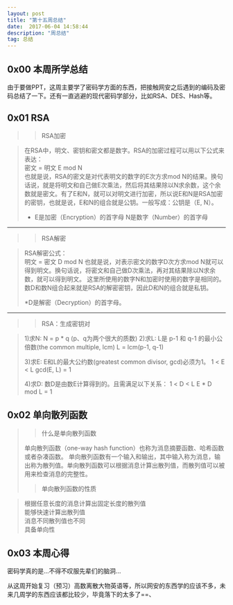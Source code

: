 ```yaml
---
layout: post
title: "第十五周总结"
date:  2017-06-04 14:58:44
description: "周总结"
tag: 总结
---
```



## 0x00 本周所学总结 
由于要做PPT，这周主要学了密码学方面的东西，把接触网安之后遇到的编码及密码总结了一下。还有一直逃避的现代密码学部分，比如RSA、DES、Hash等。

## 0x01 RSA
>> RSA加密

> 在RSA中，明文、密钥和密文都是数字。RSA的加密过程可以用以下公式来表达：  
>       	密文 = 明文 E mod N     
> 也就是说，RSA的密文是对代表明文的数字的E次方求mod N的结果。换句话说，就是将明文和自己做E次乘法，然后将其结果除以N求余数，这个余数就是密文。有了E和N，就可以对明文进行加密，所以说E和N是RSA加密的密钥，也就是说，E和N的组合就是公钥。一般写成：公钥是（E, N）。
> * E是加密（Encryption）的首字母
>    N是数字（Number）的首字母


---

>> RSA解密

> RSA解密公式：	
> 			明文 = 密文 D mod N
> 也就是说，对表示密文的数字D次方求mod N就可以得到明文。换句话说，将密文和自己做D次乘法，再对其结果除以N求余数，就可以得到明文。
> 	这里所使用的数字N和加密时使用的数字是相同的。数D和数N组合起来就是RSA的解密密钥，因此D和N的组合就是私钥。
> 
> 
> *D是解密（Decryption）的首字母。

---


> > RSA：生成密钥对

> 1)求N:	N = p * q	(p、q为两个很大的质数)
> 2)求L:	L是 p-1 和 q-1 的最小公倍数(the common multiple, lcm)
> 	L = lcm(p-1, q-1)
> 
> 3)求E:	E和L的最大公约数(greatest common divisor, gcd)必须为1。
> 	1 < E < L
> 	gcd(E, L) = 1
> 
> 4)求D:	数D是由数E计算得到的。且需满足以下关系：
> 		1 < D < L
> 		E * D mod L = 1

## 0x02 单向散列函数
>> 什么是单向散列函数
> 
> 单向散列函数（one-way hash function）也称为消息摘要函数、哈希函数或者杂凑函数。
> 单向散列函数有一个输入和输出，其中输入称为消息，输出称为散列值。单向散列函数可以根据消息计算出散列值，而散列值可以被用来检查消息的完整性。    
>> 单向散列函数的性质    

> 根据任意长度的消息计算出固定长度的散列值  
> 能够快速计算出散列值  
> 消息不同散列值也不同  
> 具备单向性    
> 
## 0x03 本周心得
密码学真的是...不得不叹服先辈们的脑洞... 

从这周开始复习（预习）高数离散大物英语等，所以网安的东西学的应该不多，未来几周学的东西应该都比较少，毕竟落下的太多了==、